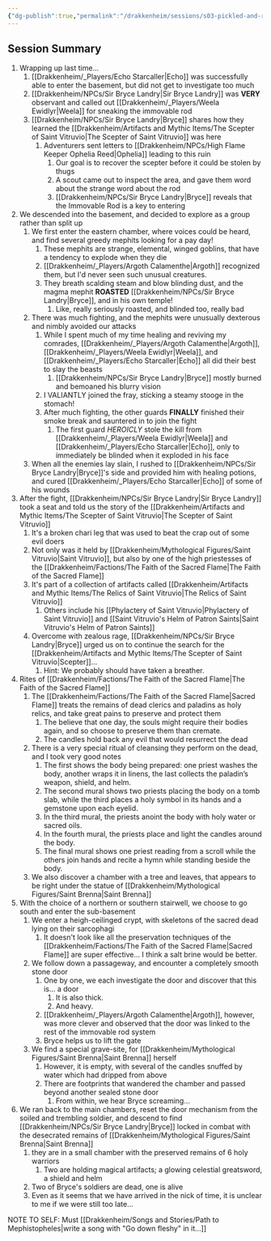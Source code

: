 ```yaml
---
{"dg-publish":true,"permalink":"/drakkenheim/sessions/s03-pickled-and-roasted/","tags":["Session_Drakk"],"noteIcon":""}
---
```



## Session Summary
1. Wrapping up last time...
	1. [[Drakkenheim/_Players/Echo Starcaller\|Echo]] was successfully able to enter the basement, but did not get to investigate too much
	2. [[Drakkenheim/NPCs/Sir Bryce Landry\|Sir Bryce Landry]] was **VERY** observant and called out [[Drakkenheim/_Players/Weela Ewidlyr\|Weela]] for sneaking the immovable rod
	3. [[Drakkenheim/NPCs/Sir Bryce Landry\|Bryce]] shares how they learned the [[Drakkenheim/Artifacts and Mythic Items/The Scepter of Saint Vitruvio\|The Scepter of Saint Vitruvio]] was here
		1. Adventurers sent letters to [[Drakkenheim/NPCs/High Flame Keeper Ophelia Reed\|Ophelia]] leading to this ruin
			1. Our goal is to recover the scepter before it could be stolen by thugs
			2. A scout came out to inspect the area, and gave them word about the strange word about the rod
			3. [[Drakkenheim/NPCs/Sir Bryce Landry\|Bryce]] reveals that the Immovable Rod is a key to entering
2. We descended into the basement, and decided to explore as a group rather than split up
	1. We first enter the eastern chamber, where voices could be heard, and find several greedy mephits looking for a pay day!
		1. These mephits are strange, elemental, winged goblins, that have a tendency to explode when they die
		2. [[Drakkenheim/_Players/Argoth Calamenthe\|Argoth]] recognized them, but I'd never seen such unusual creatures.
		3. They breath scalding steam and blow blinding dust, and the magma mephit **ROASTED** [[Drakkenheim/NPCs/Sir Bryce Landry\|Bryce]], and in his own temple!
			1. Like, really seriously roasted, and blinded too, really bad
	2. There was much fighting, and the mephits were unusually dexterous and nimbly avoided our attacks
		1. While I spent much of my time healing and reviving my comrades, [[Drakkenheim/_Players/Argoth Calamenthe\|Argoth]], [[Drakkenheim/_Players/Weela Ewidlyr\|Weela]], and [[Drakkenheim/_Players/Echo Starcaller\|Echo]] all did their best to slay the beasts
			1. [[Drakkenheim/NPCs/Sir Bryce Landry\|Bryce]] mostly burned and bemoaned his blurry vision
		2. I VALIANTLY joined the fray, sticking a steamy stooge in the stomach!
		3. After much fighting, the other guards **FINALLY** finished their smoke break and sauntered in to join the fight
			1. The first guard *HEROICLY* stole the kill from [[Drakkenheim/_Players/Weela Ewidlyr\|Weela]] and [[Drakkenheim/_Players/Echo Starcaller\|Echo]], only to immediately be blinded when it exploded in his face
	3. When all the enemies lay slain, I rushed to [[Drakkenheim/NPCs/Sir Bryce Landry\|Bryce]]'s side and provided him with healing potions, and cured [[Drakkenheim/_Players/Echo Starcaller\|Echo]] of some of his wounds
3. After the fight, [[Drakkenheim/NPCs/Sir Bryce Landry\|Sir Bryce Landry]] took a seat and told us the story of the [[Drakkenheim/Artifacts and Mythic Items/The Scepter of Saint Vitruvio\|The Scepter of Saint Vitruvio]]
	1. It's a broken chari leg that was used to beat the crap out of some evil doers
	2. Not only was it held by [[Drakkenheim/Mythological Figures/Saint Vitruvio\|Saint Vitruvio]], but also by one of the high priestesses of the [[Drakkenheim/Factions/The Faith of the Sacred Flame\|The Faith of the Sacred Flame]]
	3. It's part of a collection of artifacts called [[Drakkenheim/Artifacts and Mythic Items/The Relics of Saint Vitruvio\|The Relics of Saint Vitruvio]]
		1. Others include his [[Phylactery of Saint Vitruvio\|Phylactery of Saint Vitruvio]] and [[Saint Vitruvio's Helm of Patron Saints\|Saint Vitruvio's Helm of Patron Saints]]
	4. Overcome with zealous rage, [[Drakkenheim/NPCs/Sir Bryce Landry\|Bryce]] urged us on to continue the search for the [[Drakkenheim/Artifacts and Mythic Items/The Scepter of Saint Vitruvio\|Scepter]]...
		1. Hint: We probably should have taken a breather.
4. Rites of [[Drakkenheim/Factions/The Faith of the Sacred Flame\|The Faith of the Sacred Flame]]
	1. The [[Drakkenheim/Factions/The Faith of the Sacred Flame\|Sacred Flame]] treats the remains of dead clerics and paladins as holy relics, and take great pains to preserve and protect them
		1. The believe that one day, the souls might require their bodies again, and so choose to preserve them than cremate.
		2. The candles hold back any evil that would resurrect the dead
	2. There is a very special ritual of cleansing they perform on the dead, and I took very good notes
		1. The first shows the body being prepared: one priest washes the body, another wraps it in linens, the last collects the paladin’s weapon, shield, and helm.
		2. The second mural shows two priests placing the body on a tomb slab, while the third places a holy symbol in its hands and a gemstone upon each eyelid. 
		3. In the third mural, the priests anoint the body with holy water or sacred oils. 
		4. In the fourth mural, the priests place and light the candles around the body. 
		5. The final mural shows one priest reading from a scroll while the others join hands and recite a hymn while standing beside the body.
	3. We also discover a chamber with a tree and leaves, that appears to be right under the statue of [[Drakkenheim/Mythological Figures/Saint Brenna\|Saint Brenna]]
5. With the choice of a northern or southern stairwell, we choose to go south and enter the sub-basement
	1. We enter a heigh-ceilinged crypt, with skeletons of the sacred dead lying on their sarcophagi 
		1. It doesn't look like all the preservation techniques of the [[Drakkenheim/Factions/The Faith of the Sacred Flame\|Sacred Flame]] are super effective... I think a salt brine would be better.
	2. We follow down a passageway, and encounter a completely smooth stone door
		1. One by one, we each investigate the door and discover that this is... a door
			1. It is also thick.
			2. And heavy.
		2. [[Drakkenheim/_Players/Argoth Calamenthe\|Argoth]], however, was more clever and observed that the door was linked to the rest of the immovable rod system
		3. Bryce helps us to lift the gate
	3. We find a special grave-site, for [[Drakkenheim/Mythological Figures/Saint Brenna\|Saint Brenna]] herself
		1. However, it is empty, with several of the candles snuffed by water which had dripped from above
		2. There are footprints that wandered the chamber and passed beyond another sealed stone door
			1. From within, we hear Bryce screaming...
6. We ran back to the main chambers, reset the door mechanism from the soiled and trembling soldier, and descend to find [[Drakkenheim/NPCs/Sir Bryce Landry\|Bryce]] locked in combat with the desecrated remains of [[Drakkenheim/Mythological Figures/Saint Brenna\|Saint Brenna]]
	1. they are in a small chamber with the preserved remains of 6 holy warriors
		1. Two are holding magical artifacts; a glowing celestial greatsword, a shield and helm
	2. Two of Bryce's soldiers are dead, one is alive
	3. Even as it seems that we have arrived in the nick of time, it is unclear to me if we were still too late...




NOTE TO SELF: Must [[Drakkenheim/Songs and Stories/Path to Mephistopheles\|write a song with "Go down fleshy" in it...]]
